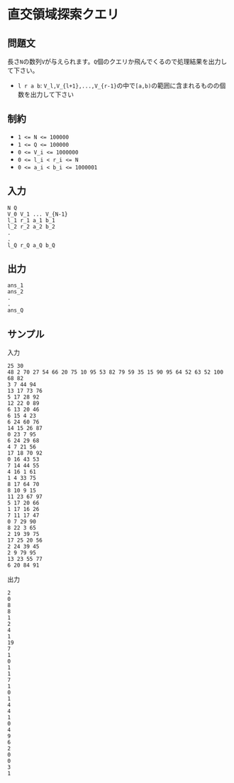 # 直交領域探索クエリ

## 問題文

長さ`N`の数列`V`が与えられます。`Q`個のクエリか飛んでくるので処理結果を出力して下さい。

- `l r a b`: `V_l,V_{l+1},...,V_{r-1}`の中で`[a,b)`の範囲に含まれるものの個数を出力して下さい

## 制約

- `1 <= N <= 100000`
- `1 <= Q <= 100000`
- `0 <= V_i <= 1000000`
- `0 <= l_i < r_i <= N`
- `0 <= a_i < b_i <= 1000001`

## 入力

```
N Q
V_0 V_1 ... V_{N-1}
l_1 r_1 a_1 b_1
l_2 r_2 a_2 b_2
.
.
l_Q r_Q a_Q b_Q
```

## 出力

```
ans_1
ans_2
.
.
ans_Q
```

## サンプル

入力
```
25 30
48 2 70 27 54 66 20 75 10 95 53 82 79 59 35 15 90 95 64 52 63 52 100 68 82
3 7 44 94
13 17 73 76
5 17 28 92
12 22 0 89
6 13 20 46
6 15 4 23
6 24 60 76
14 15 26 87
0 23 7 95
6 24 29 68
4 7 21 56
17 18 70 92
0 16 43 53
7 14 44 55
4 16 1 61
1 4 33 75
8 17 64 70
8 10 9 15
11 23 67 97
5 17 20 66
1 17 16 26
7 11 17 47
0 7 29 90
8 22 3 65
2 19 39 75
17 25 20 56
2 24 39 45
2 9 79 95
13 23 55 77
6 20 84 91
```

出力
```
2
0
8
8
1
2
4
1
19
7
1
0
1
1
7
1
0
1
4
4
1
0
4
9
6
2
0
0
3
1
```

